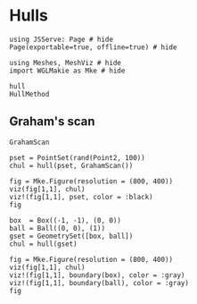 # Hulls

```@example hull
using JSServe: Page # hide
Page(exportable=true, offline=true) # hide
```

```@example hull
using Meshes, MeshViz # hide
import WGLMakie as Mke # hide
```

```@docs
hull
HullMethod
```

## Graham's scan

```@docs
GrahamScan
```

```@example hull
pset = PointSet(rand(Point2, 100))
chul = hull(pset, GrahamScan())

fig = Mke.Figure(resolution = (800, 400))
viz(fig[1,1], chul)
viz!(fig[1,1], pset, color = :black)
fig
```

```@example hull
box  = Box((-1, -1), (0, 0))
ball = Ball((0, 0), (1))
gset = GeometrySet([box, ball])
chul = hull(gset)

fig = Mke.Figure(resolution = (800, 400))
viz(fig[1,1], chul)
viz!(fig[1,1], boundary(box), color = :gray)
viz!(fig[1,1], boundary(ball), color = :gray)
fig
```
